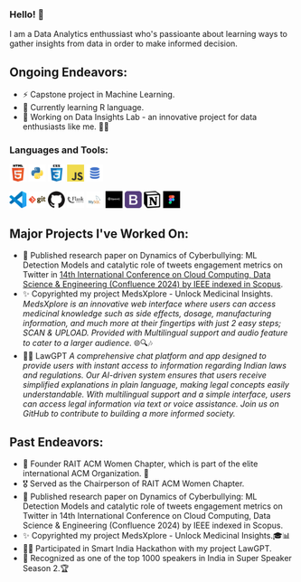 ### Hello! 👋

I am a Data Analytics enthussiast who's passioante about learning ways to gather insights from data in order to make informed decision. 

## Ongoing Endeavors:
- ⚡ Capstone project in Machine Learning.
- 🌱 Currently learning R language.
- 🔭 Working on Data Insights Lab - an innovative project for data enthusiasts like me. 🚀💡

### Languages and Tools: 

<code><img height="30" src="https://raw.githubusercontent.com/github/explore/80688e429a7d4ef2fca1e82350fe8e3517d3494d/topics/html/html.png"></code>
<code><img height="30" src="https://raw.githubusercontent.com/github/explore/80688e429a7d4ef2fca1e82350fe8e3517d3494d/topics/python/python.png"></code>
<code><img height="30" src="https://raw.githubusercontent.com/github/explore/80688e429a7d4ef2fca1e82350fe8e3517d3494d/topics/css/css.png"></code>
<code><img height="30" src="https://raw.githubusercontent.com/github/explore/80688e429a7d4ef2fca1e82350fe8e3517d3494d/topics/javascript/javascript.png"></code>
<code><img height="30" src="https://raw.githubusercontent.com/github/explore/80688e429a7d4ef2fca1e82350fe8e3517d3494d/topics/sql/sql.png"></code>
<br>

<code><img height="30" src="https://raw.githubusercontent.com/github/explore/80688e429a7d4ef2fca1e82350fe8e3517d3494d/topics/visual-studio-code/visual-studio-code.png"></code>
<code><img height="30" src="https://raw.githubusercontent.com/github/explore/80688e429a7d4ef2fca1e82350fe8e3517d3494d/topics/git/git.png"></code>
<code><img height="30" src="https://raw.githubusercontent.com/github/explore/78df643247d429f6cc873026c0622819ad797942/topics/github/github.png"></code>
<code><img height="30" src="https://raw.githubusercontent.com/github/explore/80688e429a7d4ef2fca1e82350fe8e3517d3494d/topics/flask/flask.png"></code>
<code><img height="30" src="https://raw.githubusercontent.com/github/explore/80688e429a7d4ef2fca1e82350fe8e3517d3494d/topics/mysql/mysql.png"></code>
<code><img height="30" src="https://github.com/github/explore/blob/main/topics/chatgpt/chatgpt.png"></code>
<code><img height="30" src="https://github.com/github/explore/blob/main/topics/bootstrap/bootstrap.png"></code>
<code><img height="30" src="https://github.com/github/explore/blob/main/topics/notion/notion.png"></code>
<code><img height="30" src="https://github.com/github/explore/blob/main/topics/figma/figma.png"></code>

## Major Projects I've Worked On:
- 📃 Published research paper on Dynamics of Cyberbullying: ML Detection Models and catalytic role of tweets engagement metrics on Twitter in [14th International Conference on Cloud Computing, Data Science & Engineering (Confluence 2024) by IEEE indexed in Scopus](https://ieeexplore.ieee.org/document/10463218).
- ✨ Copyrighted my project MedsXplore - Unlock Medicinal Insights.
_MedsXplore is an innovative web interface where users can access medicinal knowledge such as side effects, dosage, manufacturing information, and much more at their fingertips with just 2 easy steps; SCAN & UPLOAD. Provided with Multilingual support and audio feature to cater to a larger audience._ 🌐🔍🎶
- 👩‍⚖️ LawGPT
  _A comprehensive chat platform and app designed to provide users with instant access to information regarding Indian laws and regulations. Our AI-driven system ensures that users receive simplified explanations in plain language, making legal concepts easily understandable. With multilingual support and a simple interface, users can access legal information via text or voice assistance. Join us on GitHub to contribute to building a more informed society._

## Past Endeavors:
- 💪 Founder RAIT ACM Women Chapter, which is part of the elite international ACM Organization. 👩
- 🎖 Served as the Chairperson of RAIT ACM Women Chapter.
- 📃 Published research paper on Dynamics of Cyberbullying: ML Detection Models and catalytic role of tweets engagement metrics on Twitter in 14th International Conference on Cloud Computing, Data Science & Engineering (Confluence 2024) by IEEE indexed in Scopus.
- ✨ Copyrighted my project MedsXplore - Unlock Medicinal Insights.🎓📊
- 👨‍⚖️ Participated in Smart India Hackathon with my project LawGPT.
- 🎤 Recognized as one of the top 1000 speakers in India in Super Speaker Season 2.🏆





<!--
**missmathpati/missmathpati** is a ✨ _special_ ✨ repository because its `README.md` (this file) appears on your GitHub profile.


I am a Data Analytics enthussiast who's passioante about learning ways to gather insights from data in order to make informed decision. 

## Ongoing Endeavors:
⚡ Capstone project in Machine Learning.
🌱 Currently learning R language.
🔭 Working on Data Insights Lab - an innovative project for data enthusiasts like me. 🚀💡

## Major Projects I've Worked On:
📃 Published research paper on Dynamics of Cyberbullying: ML Detection Models and catalytic role of tweets engagement metrics on Twitter in 14th International Conference on Cloud Computing, Data Science & Engineering (Confluence 2024) by IEEE indexed in Scopus.
✨ Copyrighted my project MedsXplore - Unlock Medicinal Insights.
_MedsXplore is an innovative web interface where users can access medicinal knowledge such as side effects, dosage, manufacturing information, and much more at their fingertips with just 2 easy steps; SCAN & UPLOAD. Provided with Multilingual support and audio feature to cater to a larger audience._ 🌐🔍🎶

## Past Endeavors:
💪 Founder RAIT ACM Women Chapter, which is part of the elite international ACM Organization. 👩
🎖 Served as the Chairperson of RAIT ACM Women Chapter.
📃 Published research paper on Dynamics of Cyberbullying: ML Detection Models and catalytic role of tweets engagement metrics on Twitter in 14th International Conference on Cloud Computing, Data Science & Engineering (Confluence 2024) by IEEE indexed in Scopus.
✨ Copyrighted my project MedsXplore - Unlock Medicinal Insights.🎓📊
 
Languages worked with 


**Languages and Tools:**  

<code><img height="20" src="https://raw.githubusercontent.com/github/explore/80688e429a7d4ef2fca1e82350fe8e3517d3494d/topics/javascript/javascript.png"></code>
<code><img height="20" src="https://raw.githubusercontent.com/github/explore/80688e429a7d4ef2fca1e82350fe8e3517d3494d/topics/visual-studio-code/visual-studio-code.png"></code>
<code><img height="20" src="https://raw.githubusercontent.com/github/explore/80688e429a7d4ef2fca1e82350fe8e3517d3494d/topics/react/react.png"></code>
<code><img height="20" src="https://github.com/github/explore/blob/main/topics/chatgpt/chatgpt.png"></code>
<code><img height="20" src="https://github.com/github/explore/blob/main/topics/bootstrap/bootstrap.png"></code>


<!-- <img align="left" alt="React" width="26px" src="https://raw.githubusercontent.com/github/explore/80688e429a7d4ef2fca1e82350fe8e3517d3494d/topics/react/react.png" />
<img align="left" alt="Gatsby" width="26px" src="https://raw.githubusercontent.com/github/explore/e94815998e4e0713912fed477a1f346ec04c3da2/topics/gatsby/gatsby.png" />
<img align="left" alt="GraphQL" width="26px" src="https://raw.githubusercontent.com/github/explore/80688e429a7d4ef2fca1e82350fe8e3517d3494d/topics/graphql/graphql.png" />
<img align="left" alt="Node.js" width="26px" src="https://raw.githubusercontent.com/github/explore/80688e429a7d4ef2fca1e82350fe8e3517d3494d/topics/nodejs/nodejs.png" />-->


<!--<img align="left" alt="MongoDB" width="26px" src="https://raw.githubusercontent.com/github/explore/80688e429a7d4ef2fca1e82350fe8e3517d3494d/topics/mongodb/mongodb.png" />-->

<!--<img align="left" alt="HTML5" width="35px" src="https://raw.githubusercontent.com/github/explore/80688e429a7d4ef2fca1e82350fe8e3517d3494d/topics/terminal/terminal.png" />-->


<!--<img align="left" alt="HTML5" width="35px" src="https://raw.githubusercontent.com/github/explore/80688e429a7d4ef2fca1e82350fe8e3517d3494d/topics/django/django.png" />
<img align="left" alt="HTML5" width="35px" src="https://raw.githubusercontent.com/github/explore/80688e429a7d4ef2fca1e82350fe8e3517d3494d/topics/cpp/cpp.png" />-->

<!--<img align="left" alt="HTML5" width="35px" src="https://raw.githubusercontent.com/github/explore/80688e429a7d4ef2fca1e82350fe8e3517d3494d/topics/tailwind/tailwind.png" />-->

<!--<code><img height="30" src="https://raw.githubusercontent.com/github/explore/80688e429a7d4ef2fca1e82350fe8e3517d3494d/topics/sass/sass.png"></code>-->





